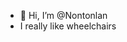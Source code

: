 - 👋 Hi, I’m @Nontonlan
- I really like wheelchairs

<!---
Nontonlan/Nontonlan is a ✨ special ✨ repository because its `README.md` (this file) appears on your GitHub profile.
You can click the Preview link to take a look at your changes.
--->

